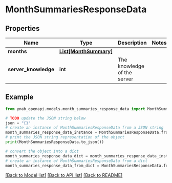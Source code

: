 # MonthSummariesResponseData


## Properties

Name | Type | Description | Notes
------------ | ------------- | ------------- | -------------
**months** | [**List[MonthSummary]**](MonthSummary.md) |  | 
**server_knowledge** | **int** | The knowledge of the server | 

## Example

```python
from ynab_openapi.models.month_summaries_response_data import MonthSummariesResponseData

# TODO update the JSON string below
json = "{}"
# create an instance of MonthSummariesResponseData from a JSON string
month_summaries_response_data_instance = MonthSummariesResponseData.from_json(json)
# print the JSON string representation of the object
print(MonthSummariesResponseData.to_json())

# convert the object into a dict
month_summaries_response_data_dict = month_summaries_response_data_instance.to_dict()
# create an instance of MonthSummariesResponseData from a dict
month_summaries_response_data_from_dict = MonthSummariesResponseData.from_dict(month_summaries_response_data_dict)
```
[[Back to Model list]](../README.md#documentation-for-models) [[Back to API list]](../README.md#documentation-for-api-endpoints) [[Back to README]](../README.md)


